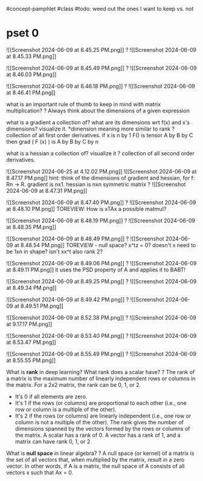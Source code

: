 #concept-pamphlet #class
#todo: weed out the ones I want to keep vs. not
# pset 0

![[Screenshot 2024-06-09 at 8.45.25 PM.png]]
?
![[Screenshot 2024-06-09 at 8.45.33 PM.png]]
<!--SR:!2024-10-06,76,270-->



![[Screenshot 2024-06-09 at 8.45.49 PM.png]]
?
![[Screenshot 2024-06-09 at 8.46.03 PM.png]]
<!--SR:!2024-10-25,58,190-->

![[Screenshot 2024-06-09 at 8.46.18 PM.png]]
?
![[Screenshot 2024-06-09 at 8.46.41 PM.png]]
<!--SR:!2024-12-17,132,270-->


what is an important rule of thumb to keep in mind with matrix multiplication?
?
Always think about the dimensions of a given expression
<!--SR:!2024-09-10,50,260-->

what is a gradient a collection of? what are its dimensions wrt f(x) and x's dimensions? visualize it.
*dimension meaning more similar to rank
?
collection of all first order derivatives.
if
x is n by 1
F() is tensor A by B by C
then
grad ( F (x) ) is A by B by C by n
<!--SR:!2024-10-28,61,220-->

what is a hessian a collection of? visualize it
?
collection of all second order derivatives.
<!--SR:!2024-11-19,83,240--> 


![[Screenshot 2024-06-25 at 4.12.02 PM.png]]
![[Screenshot 2024-06-09 at 8.47.17 PM.png]]
hint: think of the dimensions of gradient and hessian, for f: Rn -> R. gradient is nx1. hessian is nxn symmetric matrix
?
![[Screenshot 2024-06-09 at 8.47.31 PM.png]]
<!--SR:!2024-10-05,38,170-->


![[Screenshot 2024-06-09 at 8.47.40 PM.png]]
?
![[Screenshot 2024-06-09 at 8.48.10 PM.png]]
TOREVIEW: How is xTAx a possible matmul?
<!--SR:!2024-09-03,43,242--> 




![[Screenshot 2024-06-09 at 8.48.19 PM.png]]
?
![[Screenshot 2024-06-09 at 8.48.35 PM.png]]
<!--SR:!2024-09-03,29,230-->

![[Screenshot 2024-06-09 at 8.48.49 PM.png]]
?
![[Screenshot 2024-06-09 at 8.48.54 PM.png]]
TOREVIEW - null space? x^tz = 0? doesn't x need to be 1xn in shape? isn't xx^t also rank 2?
<!--SR:!2024-09-06,9,170-->


![[Screenshot 2024-06-09 at 8.49.06 PM.png]]
?
![[Screenshot 2024-06-09 at 8.49.11 PM.png]]
it uses the PSD property of A and applies it to BABT!
<!--SR:!2024-11-07,71,230-->



![[Screenshot 2024-06-09 at 8.49.25 PM.png]]
?
![[Screenshot 2024-06-09 at 8.49.34 PM.png]]
<!--SR:!2024-10-29,95,264-->


![[Screenshot 2024-06-09 at 8.49.42 PM.png]]
?
![[Screenshot 2024-06-09 at 8.49.51 PM.png]]
<!--SR:!2024-12-19,136,284-->



![[Screenshot 2024-06-09 at 8.52.38 PM.png]]
?
![[Screenshot 2024-06-09 at 9.17.17 PM.png]]
<!--SR:!2024-11-07,101,262-->






![[Screenshot 2024-06-09 at 8.53.40 PM.png]]
?
![[Screenshot 2024-06-09 at 8.53.47 PM.png]]
<!--SR:!2024-09-12,15,202-->






![[Screenshot 2024-06-09 at 8.55.49 PM.png]]
?
![[Screenshot 2024-06-09 at 8.55.55 PM.png]]
<!--SR:!2024-09-01,4,130-->

What is **rank** in deep learning? What rank does a scalar have?
?
The rank of a matrix is the maximum number of linearly independent rows or columns in the matrix. For a 2x2 matrix, the rank can be 0, 1, or 2.
- It's 0 if all elements are zero.
- It's 1 if the rows (or columns) are proportional to each other (i.e., one row or column is a multiple of the other).
- It's 2 if the rows (or columns) are linearly independent (i.e., one row or column is not a multiple of the other).
The rank gives the number of dimensions spanned by the vectors formed by the rows or columns of the matrix.
A scalar has a rank of 0. A vector has a rank of 1, and a matrix can have rank 0, 1, or 2
<!--SR:!2024-09-01,37,241-->


What is **null space** in linear algebra?
?
A null space (or kernel) of a matrix is the set of all vectors that, when multiplied by the matrix, result in a zero vector. In other words, if A is a matrix, the null space of A consists of all vectors x such that Ax = 0.
<!--SR:!2024-11-02,66,202-->